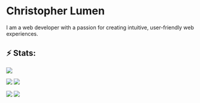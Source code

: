 
# Christopher Lumen
I am a web developer with a passion for creating intuitive, user-friendly web experiences.

## ⚡ Stats:

![](http://github-profile-summary-cards.vercel.app/api/cards/profile-details?username=thops1925&theme=default)

![](http://github-profile-summary-cards.vercel.app/api/cards/repos-per-language?username=thops1925&theme=default)
![](http://github-profile-summary-cards.vercel.app/api/cards/most-commit-language?username=thops1925&theme=default)

![](http://github-profile-summary-cards.vercel.app/api/cards/stats?username=thops1925&theme=default)
![](http://github-profile-summary-cards.vercel.app/api/cards/productive-time?username=thops1925&theme=default&utcOffset=8)
